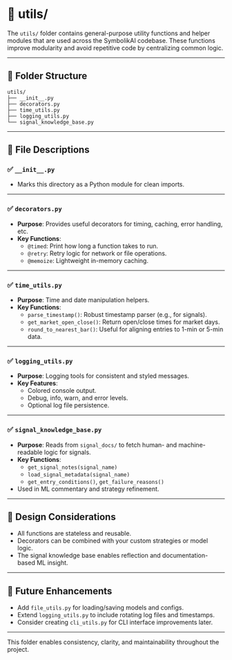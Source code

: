 # 🧰 utils/

The `utils/` folder contains general-purpose utility functions and helper modules that are used across the SymbolikAI codebase. These functions improve modularity and avoid repetitive code by centralizing common logic.

---

## 📁 Folder Structure

```
utils/
├── __init__.py
├── decorators.py
├── time_utils.py
├── logging_utils.py
└── signal_knowledge_base.py
```

---

## 📄 File Descriptions

### ✅ `__init__.py`
- Marks this directory as a Python module for clean imports.

---

### ✅ `decorators.py`
- **Purpose**: Provides useful decorators for timing, caching, error handling, etc.
- **Key Functions**:
  - `@timed`: Print how long a function takes to run.
  - `@retry`: Retry logic for network or file operations.
  - `@memoize`: Lightweight in-memory caching.

---

### ✅ `time_utils.py`
- **Purpose**: Time and date manipulation helpers.
- **Key Functions**:
  - `parse_timestamp()`: Robust timestamp parser (e.g., for signals).
  - `get_market_open_close()`: Return open/close times for market days.
  - `round_to_nearest_bar()`: Useful for aligning entries to 1-min or 5-min data.

---

### ✅ `logging_utils.py`
- **Purpose**: Logging tools for consistent and styled messages.
- **Key Features**:
  - Colored console output.
  - Debug, info, warn, and error levels.
  - Optional log file persistence.

---

### ✅ `signal_knowledge_base.py`
- **Purpose**: Reads from `signal_docs/` to fetch human- and machine-readable logic for signals.
- **Key Functions**:
  - `get_signal_notes(signal_name)`
  - `load_signal_metadata(signal_name)`
  - `get_entry_conditions()`, `get_failure_reasons()`
- Used in ML commentary and strategy refinement.

---

## 🔁 Design Considerations

- All functions are stateless and reusable.
- Decorators can be combined with your custom strategies or model logic.
- The signal knowledge base enables reflection and documentation-based ML insight.

---

## 🧠 Future Enhancements

- Add `file_utils.py` for loading/saving models and configs.
- Extend `logging_utils.py` to include rotating log files and timestamps.
- Consider creating `cli_utils.py` for CLI interface improvements later.

---

This folder enables consistency, clarity, and maintainability throughout the project.